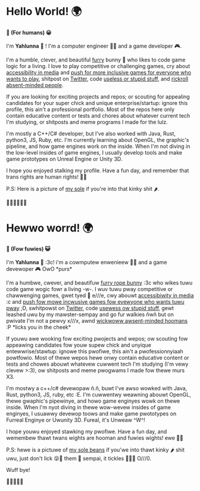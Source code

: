 # Hello  World! 🌍
#### 👣 (For humans) 😀

I'm **Yahlunna** 🐰 ! I'm a computer engineer 👩‍💻 and a game developer 🎮.

I'm a humble, clever, and beautiful [furry](https://www.furaffinity.net/user/yahlunna/) bunny 🐇 who likes to code game logic for a living. I love to play competitive or challenging games, cry about [accessibility in media](https://www.destructoid.com/wp-content/uploads/2020/12/274413-DSD1.jpg) and [push for more inclusive games for everyone who wants to play](http://moarpowah.com/wp-content/uploads/2014/01/Touhou-Easy-Mode.png), shitpost on [Twitter](https://twitter.com/yahlunna), code [useless or stupid stuff](https://www.reddit.com/r/unrealengine/comments/noz6tp/bad_apple_but_it_is_rendered_in_160k/?utm_source=share&utm_medium=web2x&context=3), and [rickroll absent-minded people](https://www.youtube.com/watch?v=dQw4w9WgXcQ).

If you are looking for exciting projects and repos; or scouting for appealing candidates for your super chick and unique enterprise/startup: ignore this profile, this ain't a professional portfolio. Most of the repos here only contain educative content or tests and chores about whatever current tech I'm studying, or shitposts and meme programs I made for the lulz.

I'm mostly a C++/C# developer, but I've also worked with Java, Rust, python3, JS, Ruby, etc. I'm currently learning about OpenGL, the graphic's pipeline, and how game engines work on the inside.  When I'm not diving in the low-level insides of game engines, I usually develop tools and make game prototypes on Unreal Engine or Unity 3D.

I hope you enjoyed stalking my profile. Have a fun day, and remember that trans rights are human rights! 🏳‍🌈

P.S: Here is a picture of [my sole](https://i.imgur.com/QjldITp.png) if you're into that kinky shit 🌶.

👯‍♀️👯‍👯‍👯‍👯‍



# Hewwo worrd! 🌍 
#### 🐾 (Fow fuwies) 😺

I'm **Yahlunna** 🐰 :3c! i'm a cowmputew enwenieew 👩‍💻 and a game devewoper 🎮 OwO \*purs\*

I'm a humbwe, cwever, and beautifuw [furry rope bunny](https://www.furaffinity.net/user/yahlunna/) :3c who wikes tuwu code game wogic fowr a living -w-. I wuv tuwu pway competitive or chawwenging games, gwet tyed 🧵 e///e, cwy abouwt [accessibiwity in media](https://www.destructoid.com/wp-content/uploads/2020/12/274413-DSD1.jpg) :c and [push fow mowe incwusive games fow evewyone who wants tuwu pway](http://moarpowah.com/wp-content/uploads/2014/01/Touhou-Easy-Mode.png) ;D, swhitpowst on [Twitter](https://twitter.com/yahlunna), code [usewess ow stupid stuff](https://www.reddit.com/r/unrealengine/comments/noz6tp/bad_apple_but_it_is_rendered_in_160k/?utm_source=share&utm_medium=web2x&context=3), gewt leashed uwu by my mawster-sempay and go fur walkies ñwñ but on pwivate I'm not a pewvy x///x, awnd [wickwoww awsent-minded hoomans](https://www.youtube.com/watch?v=dQw4w9WgXcQ) :P \*licks you in the cheek\*

If youwu awe wooking fow exciting pwojects and wepos; ow scouting fow appeawing candidates fow youw supew chick and unyique entewwrise/stawtup: ignowe this pwofiwe, this ain't a pwofessionnyiaah powtfowio. Most of thewe wepos hewe onwy contain educative content or tests and chowes abouwt whatevew cuwwent tech I'm studying (I'm vewy clevew >:3), ow shitposts and meme pwogwams I made fow thewe murs X3. 

I'm mostwy a c++/c# devewopaw ñ.ñ, buwt I've awso wowked with Java, Rust, python3, JS, ruby, etc :E. I'm cuwwentwy weawning abouwt OpenGL, thewe gwaphic's pipewinye, and howo game enginyes wowk on thewe inside.  When I'm nyot diving in thewe wow-wevew insides of game enginyes, I usuawwy devewop toows and make game pwototypes on Furreal Enginye or Uwunity 3D. Fureal, it's Unweaw ^W^!

I hope youwu enjoyed stawking my pwofiwe. Have a fun day, and wemembew thawt twans wights are hooman and fuwies wights! ewe 🏳‍🌈

P.S: hewe is a pictuwe of [my sole beans](https://i.imgur.com/qjrditp.png) if you'we into thawt kinky 🌶 shit uwu, just don't lick 😝👅 them 🦶 sempai, it tickles 🤣🥰🥵 O///0. 

Wuff bye!

👯‍👯‍👯‍👯‍👯‍
